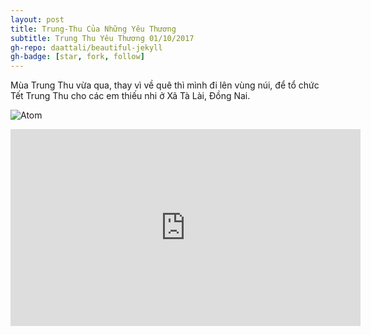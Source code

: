 ```yaml
---
layout: post
title: Trung-Thu Của Những Yêu Thương
subtitle: Trung Thu Yêu Thương 01/10/2017	
gh-repo: daattali/beautiful-jekyll
gh-badge: [star, fork, follow]
---
```


Mùa Trung Thu vừa qua, thay vì về quê thì mình đi lên vùng núi, để tổ chức Tết Trung Thu cho các em thiếu nhi ở Xã Tà Lài, Đồng Nai.

![Atom]( https://drive.google.com/file/d/1tf5s9NGIwrkR842x-3ywrn-Dxa6cFCn2/)

<iframe width="560" height="315" src="https://www.youtube.com/embed/ztvgkEjXQNo" frameborder="0" allowfullscreen></iframe>
